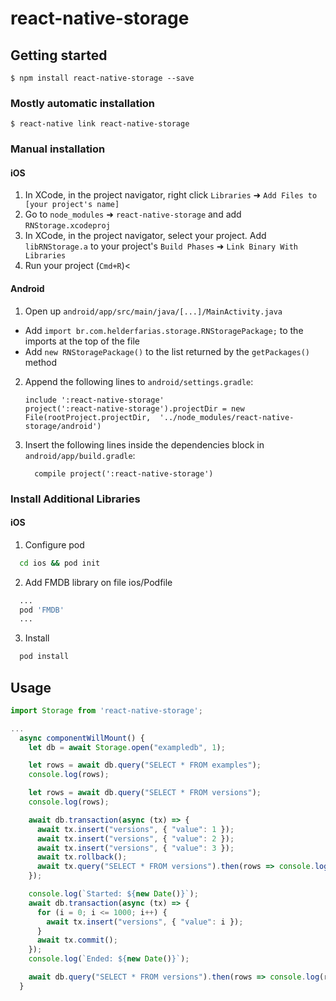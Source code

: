 
# react-native-storage

## Getting started

`$ npm install react-native-storage --save`

### Mostly automatic installation

`$ react-native link react-native-storage`

### Manual installation

#### iOS

1. In XCode, in the project navigator, right click `Libraries` ➜ `Add Files to [your project's name]`
2. Go to `node_modules` ➜ `react-native-storage` and add `RNStorage.xcodeproj`
3. In XCode, in the project navigator, select your project. Add `libRNStorage.a` to your project's `Build Phases` ➜ `Link Binary With Libraries`
4. Run your project (`Cmd+R`)<

#### Android

1. Open up `android/app/src/main/java/[...]/MainActivity.java`
  - Add `import br.com.helderfarias.storage.RNStoragePackage;` to the imports at the top of the file
  - Add `new RNStoragePackage()` to the list returned by the `getPackages()` method
2. Append the following lines to `android/settings.gradle`:
  	```
  	include ':react-native-storage'
  	project(':react-native-storage').projectDir = new File(rootProject.projectDir, 	'../node_modules/react-native-storage/android')
  	```
3. Insert the following lines inside the dependencies block in `android/app/build.gradle`:
  	```
      compile project(':react-native-storage')
  	```


### Install Additional Libraries

#### iOS

1. Configure pod
```bash
  cd ios && pod init
```
2. Add FMDB library on file ios/Podfile
```bash
  ...
  pod 'FMDB'
  ...
```
3. Install
```bash
  pod install
```

## Usage
```javascript
import Storage from 'react-native-storage';

...
  async componentWillMount() {
    let db = await Storage.open("exampledb", 1);

    let rows = await db.query("SELECT * FROM examples");
    console.log(rows);

    let rows = await db.query("SELECT * FROM versions");
    console.log(rows);

    await db.transaction(async (tx) => {
      await tx.insert("versions", { "value": 1 });
      await tx.insert("versions", { "value": 2 });
      await tx.insert("versions", { "value": 3 });
      await tx.rollback();
      await tx.query("SELECT * FROM versions").then(rows => console.log(rows));      
    });

    console.log(`Started: ${new Date()}`);
    await db.transaction(async (tx) => {
      for (i = 0; i <= 1000; i++) {
        await tx.insert("versions", { "value": i });
      }      
      await tx.commit();
    });
    console.log(`Ended: ${new Date()}`);    

    await db.query("SELECT * FROM versions").then(rows => console.log(rows));      
  }
```
  